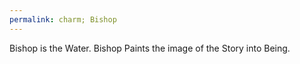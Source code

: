```yaml
---
permalink: charm; Bishop
---
```

Bishop is the Water. Bishop Paints the image of the Story into Being.